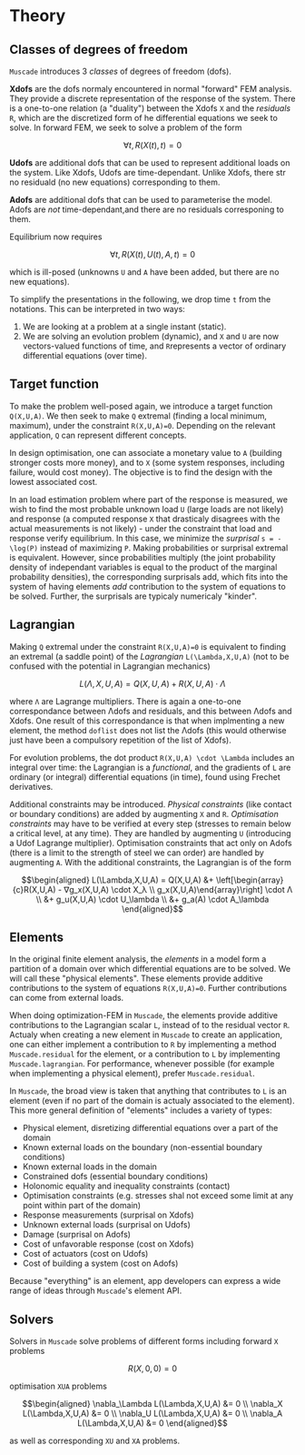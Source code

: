 # Theory

## Classes of degrees of freedom

`Muscade` introduces 3 *classes* of degrees of freedom (dofs). 

**Xdofs** are the dofs normaly encountered in normal "forward" FEM analysis.  They provide a discrete representation of the response of the system. There is a one-to-one relation (a "duality") between the Xdofs ``X`` and the *residuals* ``R``, which are the discretized form of he differential equations we seek to solve. In forward FEM, we seek to solve a problem of the form

```math
\forall t, R(X(t),t)=0
```

**Udofs** are additional dofs that can be used to represent additional loads on the system. Like Xdofs, Udofs are time-dependant. Unlike Xdofs, there str no residuald (no new equations) corresponding to them.

**Adofs** are additional dofs that can be used to parameterise the model. Adofs are *not* time-dependant,and there are no residuals corresponing to them.

Equilibrium now requires

```math
\forall t, R(X(t),U(t),A,t)=0
```

which is ill-posed (unknowns ``U`` and ``A`` have been added, but there are no new equations).

To simplify the presentations in the following, we drop time ``t`` from the notations.  This can be interpreted in two ways:

1. We are looking at a problem at a single instant (static).
2. We are solving an evolution problem (dynamic), and ``X`` and ``U`` are now vectors-valued functions of time, and ``R``represents a vector of ordinary differential equations (over time). 

## Target function

To make the problem well-posed again, we introduce a target function ``Q(X,U,A)``.  We then seek to make ``Q`` extremal (finding a local minimum, maximum), under the constraint ``R(X,U,A)=0``. Depending on the relevant application, ``Q`` can represent different concepts.

In design optimisation, one can associate a monetary value to ``A`` (building stronger costs more money), and to ``X`` (some system responses, including failure, would cost money). The objective is to find the design with the lowest associated cost.

In an load estimation problem where part of the response is measured, we wish to find the most probable unknown load ``U`` (large loads are not likely) and response (a computed response ``X`` that drasticaly disagrees with the actual measurements is not likely) - under the constraint that load and response verify equilibrium.  In this case, we minimize the *surprisal* ``s = -\log(P)`` instead of maximizing ``P``.  Making probabilities or surprisal extremal is equivalent.   However, since probabilities multiply (the joint probability density of independant variables is equal to the product of the marginal probability densities), the corresponding surprisals add, which fits into the system of having elements *add* contribution to the system of equations to be solved. Further, the surprisals are typicaly numericaly "kinder".

## Lagrangian

Making ``Q`` extremal under the constraint ``R(X,U,A)=0`` is equivalent to finding an extremal (a saddle point) of the *Lagrangian* ``L(\Lambda,X,U,A)`` (not to be confused with the potential in Lagrangian mechanics)

```math
L(\Lambda,X,U,A) = Q(X,U,A) + R(X,U,A) \cdot \Lambda
```

where ``Λ`` are Lagrange multipliers.  There is again a one-to-one correspondance between Λdofs and residuals, and this between Λdofs and Xdofs.  One result of this correspondance is that when implmenting a new element, the method `doflist` does not list the Λdofs (this would otherwise just have been a compulsory repetition of the list of Xdofs). 

For evolution problems, the dot product ``R(X,U,A) \cdot \Lambda`` includes an integral over time: the Lagrangian is a *functional*, and the gradients of ``L`` are ordinary (or integral) differential equations (in time), found using Frechet derivatives.

Additional constraints may be introduced. *Physical constraints* (like contact or boundary conditions) are added by augmenting ``X`` and ``R``.  *Optimisation constraints* may have to be verified at every step (stresses to remain below a critical level, at any time).  They are handled by augmenting ``U`` (introducing a Udof Lagrange multiplier).  Optimisation constraints that act only on Adofs (there is a limit to the strength of steel we can order)  are handled by augmenting ``A``.  With the additional constraints, the Lagrangian is of the form

```math
\begin{aligned}
L(\Lambda,X,U,A) = Q(X,U,A)  &+ \left[\begin{array}{c}R(X,U,A) - ∇g_x(X,U,A) \cdot X_λ \\ g_x(X,U,A)\end{array}\right] \cdot Λ \\ &+ g_u(X,U,A) \cdot U_\lambda \\ &+ g_a(A) \cdot A_\lambda 
\end{aligned}
```

## Elements

In the original finite element analysis, the *elements* in a model form a partition of a domain over which differential equations are to be solved. We will call these "physical elements".  These elements provide additive contributions to the system of equations ``R(X,U,A)=0``. Further contributions can come from external loads.

When doing optimization-FEM in `Muscade`, the elements provide additive contributions to the Lagrangian scalar ``L``, instead of to the residual vector ``R``. Actualy when creating a new element in `Muscade` to create an application, one can either implement a contribution to ``R`` by implementing a method `Muscade.residual` for the element, or a contribution to ``L`` by implementing `Muscade.lagrangian`.  For performance, whenever possible (for example when implementing a physical element), prefer `Muscade.residual`. 

In `Muscade`, the broad view is taken that anything that contributes to ``L`` is an element (even if no part of the domain is actualy associated to the element).  This more general definition of "elements" includes a variety of types:

- Physical element, disretizing differential equations over a part of the domain
- Known external loads on the boundary (non-essential boundary conditions)
- Known external loads in the domain
- Constrained dofs (essential boundary conditions)
- Holonomic equality and inequality constraints (contact)
- Optimisation constraints (e.g. stresses shal not exceed some limit at any point within part of the domain)
- Response measurements (surprisal on Xdofs)
- Unknown external loads (surprisal on Udofs)
- Damage (surprisal on Adofs)
- Cost of unfavorable response (cost on Xdofs)
- Cost of actuators (cost on Udofs)
- Cost of building a system (cost on Adofs)

Because "everything" is an element, app developers can express a wide range of ideas through `Muscade`'s element API.

## Solvers

Solvers in `Muscade` solve problems of different forms including forward `X` problems

```math
R(X,0,0)=0
```

optimisation `XUA` problems

```math
\begin{aligned}
\nabla_\Lambda L(\Lambda,X,U,A) &= 0 \\
\nabla_X       L(\Lambda,X,U,A) &= 0 \\
\nabla_U       L(\Lambda,X,U,A) &= 0 \\
\nabla_A       L(\Lambda,X,U,A) &= 0
\end{aligned}
```

as well as corresponding `XU` and `XA` problems.


